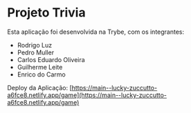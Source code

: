 # Projeto Trivia

Esta aplicação foi desenvolvida na Trybe, com os integrantes:
- Rodrigo Luz
- Pedro Muller
- Carlos Eduardo Oliveira
- Guilherme Leite
- Enrico do Carmo

Deploy da Aplicação: [https://main--lucky-zuccutto-a6fce8.netlify.app/game](https://main--lucky-zuccutto-a6fce8.netlify.app/game)
